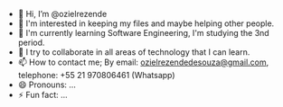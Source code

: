 - 👋 Hi, I’m @ozielrezende
- 👀 I'm interested in keeping my files and maybe helping other people.
- 🌱 I'm currently learning Software Engineering, I'm studying the 3nd period.
- 💞️ I try to collaborate in all areas of technology that I can learn.
- 📫 How to contact me; By email: ozielrezendedesouza@gmail.com, telephone: +55 21 970806461 (Whatsapp)
- 😄 Pronouns: ...
- ⚡ Fun fact: ...

<!---
ozielrezende/ozielrezende is a ✨ special ✨ repository because its `README.md` (this file) appears on your GitHub profile.
You can click the Preview link to take a look at your changes.
--->
